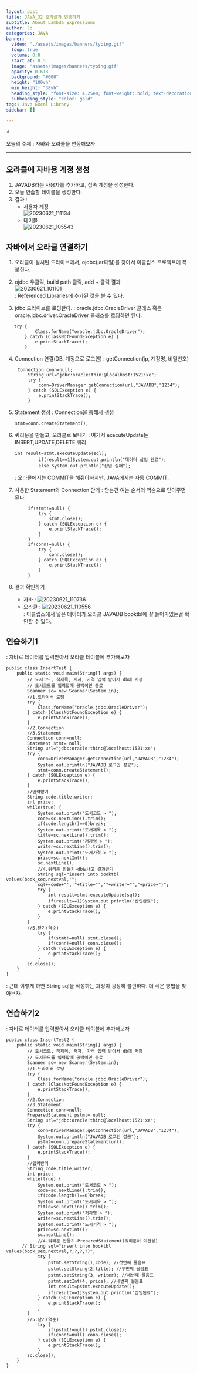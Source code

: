 ```yaml
---
layout: post
title: JAVA_32 오라클과 연동하기
subtitle: About Lambda Expressions
author: Jo
categories: JAVA
banner:
  video: "./assets/images/banners/typing.gif"
  loop: true
  volume: 0.8
  start_at: 8.5
  image: "assets/images/banners/typing.gif"
  opacity: 0.618
  background: "#000"
  height: "100vh"
  min_height: "38vh"
  heading_style: "font-size: 4.25em; font-weight: bold; text-decoration: underline"
  subheading_style: "color: gold"
tags: Java Excel Library
sidebar: []

---
```

<


오늘의 주제 : 자바와 오라클을 연동해보자 <br>
 * * *

## 오라클에 자바용 계정 생성
1. JAVADB라는 사용자를 추가하고, 접속 계정을 생성한다.
2. 오늘 연습할 테이블을 생성한다.
3. 결과 :
   - 사용자 계정<br>
      ![20230621_111134](https://github.com/CheeseYoung/cheeseyoung.github.io/assets/132384527/457d76c1-98dc-4fc2-bc5d-248202d161b0)
   - 테이블<br>
      ![20230621_105543](https://github.com/CheeseYoung/cheeseyoung.github.io/assets/132384527/d730e3f6-1ebd-45a8-b01c-ff0469896328)

## 자바에서 오라클 연결하기
1. 오라클이 설치된 드라이브에서, ojdbc(jar파일)를 찾아서 이클립스 프로젝트에 복붙힌다. 
2. ojdbc 우클릭, build path 클릭, add ~ 클릭
   결과 <br>
   ![20230621_101101](https://github.com/CheeseYoung/cheeseyoung.github.io/assets/132384527/d82a05b7-4f16-47f1-990a-8a2b37881037) <br>
: Referenced Libraries에  추가된 것을 볼 수 있다.

3. jdbc 드라이브를 로딩한다.
  : oracle.jdbc.OracleDriver 클래스 혹은 oracle.jdbc.driver.OracleDriver 클래스를 로딩하면 된다.
 ```eclipse
	try {
			Class.forName("oracle.jdbc.OracleDriver");
		} catch (ClassNotFoundException e) {
			e.printStackTrace();
		}
 ```
4. Connection 연결(DB, 계정으로 로그인)
   : getConnection(ip, 계정명, 비밀번호)
   ```eclipse
   	Connection conn=null;
		String url="jdbc:oracle:thin:@localhost:1521:xe";
		try {
			conn=DriverManager.getConnection(url,"JAVADB","1234");
		} catch (SQLException e) {
			e.printStackTrace();
		}
   ```
5. Statement 생성
   : Connection을 통해서 생성
   ```eclipse
   stmt=conn.createStatement();
   ```
6. 쿼리문을 만들고, 오라클로 보내기
   : 여기서 executeUpdate는 INSERT,UPDATE,DELETE 쿼리
   ```eclipse
   int result=stmt.executeUpdate(sql);
			if(result==1)System.out.println("데이터 삽입 완료");
			else System.out.println("삽입 실패");
   ```
   : 오라클에서는 COMMIT을 해줘야하지만, JAVA에서는 자동 COMMIT.
7. 사용한 Statement와 Connection 닫기
   : 닫는건 여는 순서의 역순으로 닫아주면 된다.
   ```eclipse
   		if(stmt!=null) {
			try {
				stmt.close();
			} catch (SQLException e) {
				e.printStackTrace();
			}
		}	
		if(conn!=null) {
			try {
				conn.close();
			} catch (SQLException e) {
				e.printStackTrace();
			}
		}	
   ```

8. 결과 확인하기
   - 자바
     : ![20230621_110736](https://github.com/CheeseYoung/cheeseyoung.github.io/assets/132384527/e5d995ff-e04e-4bc5-a49a-33ffd8c4f357)
   - 오라클
     : ![20230621_110556](https://github.com/CheeseYoung/cheeseyoung.github.io/assets/132384527/1958a3ea-0ce0-43d8-9e01-343e43cde7de)<br>
     : 이클립스에서 넣은 데이터가 오라클 JAVADB booktbl에 잘 들어가있는걸 확인할 수 있다.<br>

## 연습하기1
: 자바로 데이터를 입력받아서 오라클 테이블에 추가해보자
```oracle
public class InsertTest {
	public static void main(String[] args) {
		// 도서코드, 책제목, 저자, 가격 입력 받아서 db에 저장
		// 도서코드를 입력할때 공백이면 종료
		Scanner sc= new Scanner(System.in);
		//1.드라이버 로딩
		try {
			Class.forName("oracle.jdbc.OracleDriver");
		} catch (ClassNotFoundException e) {
			e.printStackTrace();
		}
		//2.Connection
		//3.Statement
		Connection conn=null;
		Statement stmt= null;
		String url="jdbc:oracle:thin:@localhost:1521:xe";
		try {
			conn=DriverManager.getConnection(url,"JAVADB","1234");
			System.out.println("JAVADB 로그인 성공");
			stmt=conn.createStatement();
		} catch (SQLException e) {
			e.printStackTrace();
		}
		//입력받기
		String code,title,writer;
		int price;
		while(true) {
			System.out.print("도서코드 > ");
			code=sc.nextLine().trim();
			if(code.length()==0)break;
			System.out.print("도서제목 > ");
			title=sc.nextLine().trim();
			System.out.print("저자명 > ");
			writer=sc.nextLine().trim();
			System.out.print("도서가격 > ");
			price=sc.nextInt();
			sc.nextLine();
			//4.쿼리문 만들기-db보내고 결과받기
			String sql="insert into booktbl values(book_seq.nextval,'";
			sql+=code+"','"+title+"','"+writer+"',"+price+")";
			try {
				int result=stmt.executeUpdate(sql);
				if(result==1)System.out.println("삽입완료");
			} catch (SQLException e) {
				e.printStackTrace();
			}		
		}
		//5.닫기(역순)		
			try {
				if(stmt!=null) stmt.close();
				if(conn!=null) conn.close();
			} catch (SQLException e) {
				e.printStackTrace();
			}
		sc.close();
	}
}
```
: 근데 이렇게 하면 String sql을 작성하는 과정이 굉장히 불편하다. 더 쉬운 방법을 찾아보자.

## 연습하기2
: 자바로 데이터를 입력받아서 오라클 테이블에 추가해보자
```oracle
public class InsertTest2 {
	public static void main(String[] args) {
		// 도서코드, 책제목, 저자, 가격 입력 받아서 db에 저장
		// 도서코드를 입력할때 공백이면 종료
		Scanner sc= new Scanner(System.in);
		//1.드라이버 로딩
		try {
			Class.forName("oracle.jdbc.OracleDriver");
		} catch (ClassNotFoundException e) {
			e.printStackTrace();
		}
		//2.Connection
		//3.Statement
		Connection conn=null;
		PreparedStatement pstmt= null;
		String url="jdbc:oracle:thin:@localhost:1521:xe";
		try {
			conn=DriverManager.getConnection(url,"JAVADB","1234");
			System.out.println("JAVADB 로그인 성공");
			pstmt=conn.prepareStatement(url);
		} catch (SQLException e) {
			e.printStackTrace();
		}
		//입력받기
		String code,title,writer;
		int price;
		while(true) {
			System.out.print("도서코드 > ");
			code=sc.nextLine().trim();
			if(code.length()==0)break;
			System.out.print("도서제목 > ");
			title=sc.nextLine().trim();
			System.out.print("저자명 > ");
			writer=sc.nextLine().trim();
			System.out.print("도서가격 > ");
			price=sc.nextInt();
			sc.nextLine();
			//4.쿼리문 만들기-PreparedStatement(쿼리문이 미완성)
      // String sql="insert into booktbl values(book_seq.nextval,?,?,?,?)";	
			try {
				pstmt.setString(1,code); //첫번째 물음표
				pstmt.setString(2,title); //두번째 물음표
				pstmt.setString(3, writer); //세번째 물음표
				pstmt.setInt(4, price); //네번째 물음표				
				int result=pstmt.executeUpdate();
				if(result==1)System.out.println("삽입완료");
			} catch (SQLException e) {
				e.printStackTrace();
			}	
		}
		//5.닫기(역순)		
			try {
				if(pstmt!=null) pstmt.close();
				if(conn!=null) conn.close();
			} catch (SQLException e) {
				e.printStackTrace();
			}
		sc.close();
	}
}
```







